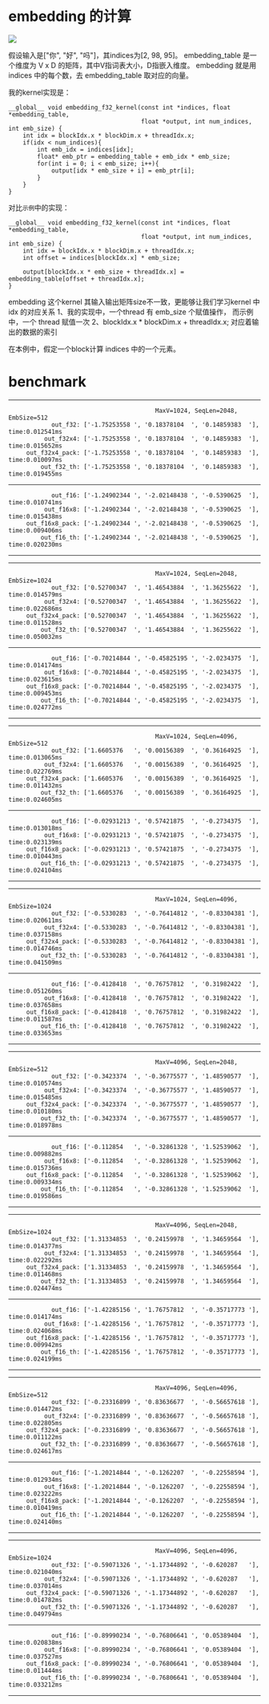 # embedding 的计算

![](../../.assets/embedding.png)

假设输入是["你", "好", "吗"]，其indices为[2, 98, 95]。
embedding_table 是一个维度为 V x D 的矩阵，其中V指词表大小，D指嵌入维度。
embedding 就是用 indices 中的每个数，去 embedding_table 取对应的向量。


我的kernel实现是：
```
__global__ void embedding_f32_kernel(const int *indices, float *embedding_table,
                                     float *output, int num_indices, int emb_size) {    
    int idx = blockIdx.x * blockDim.x + threadIdx.x;
    if(idx < num_indices){
        int emb_idx = indices[idx];
        float* emb_ptr = embedding_table + emb_idx * emb_size;
        for(int i = 0; i < emb_size; i++){
            output[idx * emb_size + i] = emb_ptr[i];
        }
    }
}
```

对比`示例`中的实现：
```
__global__ void embedding_f32_kernel(const int *indices, float *embedding_table,
                                     float *output, int num_indices, int emb_size) {
    int idx = blockIdx.x * blockDim.x + threadIdx.x;
    int offset = indices[blockIdx.x] * emb_size;

    output[blockIdx.x * emb_size + threadIdx.x] = embedding_table[offset + threadIdx.x];
}
```

embedding 这个kernel 其输入输出矩阵size不一致，更能够让我们学习kernel 中 idx 的对应关系
1、我的实现中，一个thread 有 emb_size 个赋值操作， 而示例中，一个 thread 赋值一次
2、blockIdx.x * blockDim.x + threadIdx.x; 对应着输出的数据的索引

在本例中，假定一个block计算 indices 中的一个元素。

# benchmark
--------------------------------------------------------------------------------------------------------------
                                             MaxV=1024, SeqLen=2048, EmbSize=512
                out_f32: ['-1.75253558 ', '0.18378104  ', '0.14859383  '], time:0.012541ms
              out_f32x4: ['-1.75253558 ', '0.18378104  ', '0.14859383  '], time:0.015652ms
         out_f32x4_pack: ['-1.75253558 ', '0.18378104  ', '0.14859383  '], time:0.010097ms
             out_f32_th: ['-1.75253558 ', '0.18378104  ', '0.14859383  '], time:0.019455ms
--------------------------------------------------------------------------------------------------------------
                out_f16: ['-1.24902344 ', '-2.02148438 ', '-0.5390625  '], time:0.010741ms
              out_f16x8: ['-1.24902344 ', '-2.02148438 ', '-0.5390625  '], time:0.015438ms
         out_f16x8_pack: ['-1.24902344 ', '-2.02148438 ', '-0.5390625  '], time:0.009406ms
             out_f16_th: ['-1.24902344 ', '-2.02148438 ', '-0.5390625  '], time:0.020230ms
--------------------------------------------------------------------------------------------------------------
--------------------------------------------------------------------------------------------------------------
                                             MaxV=1024, SeqLen=2048, EmbSize=1024
                out_f32: ['0.52700347  ', '1.46543884  ', '1.36255622  '], time:0.014579ms
              out_f32x4: ['0.52700347  ', '1.46543884  ', '1.36255622  '], time:0.022686ms
         out_f32x4_pack: ['0.52700347  ', '1.46543884  ', '1.36255622  '], time:0.011528ms
             out_f32_th: ['0.52700347  ', '1.46543884  ', '1.36255622  '], time:0.050032ms
--------------------------------------------------------------------------------------------------------------
                out_f16: ['-0.70214844 ', '-0.45825195 ', '-2.0234375  '], time:0.014174ms
              out_f16x8: ['-0.70214844 ', '-0.45825195 ', '-2.0234375  '], time:0.023615ms
         out_f16x8_pack: ['-0.70214844 ', '-0.45825195 ', '-2.0234375  '], time:0.009453ms
             out_f16_th: ['-0.70214844 ', '-0.45825195 ', '-2.0234375  '], time:0.024772ms
--------------------------------------------------------------------------------------------------------------
--------------------------------------------------------------------------------------------------------------
                                             MaxV=1024, SeqLen=4096, EmbSize=512
                out_f32: ['1.6605376   ', '0.00156389  ', '0.36164925  '], time:0.013065ms
              out_f32x4: ['1.6605376   ', '0.00156389  ', '0.36164925  '], time:0.022769ms
         out_f32x4_pack: ['1.6605376   ', '0.00156389  ', '0.36164925  '], time:0.011432ms
             out_f32_th: ['1.6605376   ', '0.00156389  ', '0.36164925  '], time:0.024605ms
--------------------------------------------------------------------------------------------------------------
                out_f16: ['-0.02931213 ', '0.57421875  ', '-0.2734375  '], time:0.013018ms
              out_f16x8: ['-0.02931213 ', '0.57421875  ', '-0.2734375  '], time:0.023139ms
         out_f16x8_pack: ['-0.02931213 ', '0.57421875  ', '-0.2734375  '], time:0.010443ms
             out_f16_th: ['-0.02931213 ', '0.57421875  ', '-0.2734375  '], time:0.024104ms
--------------------------------------------------------------------------------------------------------------
--------------------------------------------------------------------------------------------------------------
                                             MaxV=1024, SeqLen=4096, EmbSize=1024
                out_f32: ['-0.5330283  ', '-0.76414812 ', '-0.83304381 '], time:0.020611ms
              out_f32x4: ['-0.5330283  ', '-0.76414812 ', '-0.83304381 '], time:0.037158ms
         out_f32x4_pack: ['-0.5330283  ', '-0.76414812 ', '-0.83304381 '], time:0.014746ms
             out_f32_th: ['-0.5330283  ', '-0.76414812 ', '-0.83304381 '], time:0.041509ms
--------------------------------------------------------------------------------------------------------------
                out_f16: ['-0.4128418  ', '0.76757812  ', '0.31982422  '], time:0.051260ms
              out_f16x8: ['-0.4128418  ', '0.76757812  ', '0.31982422  '], time:0.037658ms
         out_f16x8_pack: ['-0.4128418  ', '0.76757812  ', '0.31982422  '], time:0.011587ms
             out_f16_th: ['-0.4128418  ', '0.76757812  ', '0.31982422  '], time:0.033653ms
--------------------------------------------------------------------------------------------------------------
--------------------------------------------------------------------------------------------------------------
                                             MaxV=4096, SeqLen=2048, EmbSize=512
                out_f32: ['-0.3423374  ', '-0.36775577 ', '1.48590577  '], time:0.010574ms
              out_f32x4: ['-0.3423374  ', '-0.36775577 ', '1.48590577  '], time:0.015485ms
         out_f32x4_pack: ['-0.3423374  ', '-0.36775577 ', '1.48590577  '], time:0.010180ms
             out_f32_th: ['-0.3423374  ', '-0.36775577 ', '1.48590577  '], time:0.018978ms
--------------------------------------------------------------------------------------------------------------
                out_f16: ['-0.112854   ', '-0.32861328 ', '1.52539062  '], time:0.009882ms
              out_f16x8: ['-0.112854   ', '-0.32861328 ', '1.52539062  '], time:0.015736ms
         out_f16x8_pack: ['-0.112854   ', '-0.32861328 ', '1.52539062  '], time:0.009334ms
             out_f16_th: ['-0.112854   ', '-0.32861328 ', '1.52539062  '], time:0.019586ms
--------------------------------------------------------------------------------------------------------------
--------------------------------------------------------------------------------------------------------------
                                             MaxV=4096, SeqLen=2048, EmbSize=1024
                out_f32: ['1.31334853  ', '0.24159978  ', '1.34659564  '], time:0.014377ms
              out_f32x4: ['1.31334853  ', '0.24159978  ', '1.34659564  '], time:0.022292ms
         out_f32x4_pack: ['1.31334853  ', '0.24159978  ', '1.34659564  '], time:0.011468ms
             out_f32_th: ['1.31334853  ', '0.24159978  ', '1.34659564  '], time:0.024474ms
--------------------------------------------------------------------------------------------------------------
                out_f16: ['-1.42285156 ', '1.76757812  ', '-0.35717773 '], time:0.014174ms
              out_f16x8: ['-1.42285156 ', '1.76757812  ', '-0.35717773 '], time:0.024068ms
         out_f16x8_pack: ['-1.42285156 ', '1.76757812  ', '-0.35717773 '], time:0.009942ms
             out_f16_th: ['-1.42285156 ', '1.76757812  ', '-0.35717773 '], time:0.024199ms
--------------------------------------------------------------------------------------------------------------
--------------------------------------------------------------------------------------------------------------
                                             MaxV=4096, SeqLen=4096, EmbSize=512
                out_f32: ['-0.23316899 ', '0.83636677  ', '-0.56657618 '], time:0.014472ms
              out_f32x4: ['-0.23316899 ', '0.83636677  ', '-0.56657618 '], time:0.022805ms
         out_f32x4_pack: ['-0.23316899 ', '0.83636677  ', '-0.56657618 '], time:0.011122ms
             out_f32_th: ['-0.23316899 ', '0.83636677  ', '-0.56657618 '], time:0.024617ms
--------------------------------------------------------------------------------------------------------------
                out_f16: ['-1.20214844 ', '-0.1262207  ', '-0.22558594 '], time:0.012934ms
              out_f16x8: ['-1.20214844 ', '-0.1262207  ', '-0.22558594 '], time:0.023222ms
         out_f16x8_pack: ['-1.20214844 ', '-0.1262207  ', '-0.22558594 '], time:0.010419ms
             out_f16_th: ['-1.20214844 ', '-0.1262207  ', '-0.22558594 '], time:0.024140ms
--------------------------------------------------------------------------------------------------------------
--------------------------------------------------------------------------------------------------------------
                                             MaxV=4096, SeqLen=4096, EmbSize=1024
                out_f32: ['-0.59071326 ', '-1.17344892 ', '-0.620287   '], time:0.021040ms
              out_f32x4: ['-0.59071326 ', '-1.17344892 ', '-0.620287   '], time:0.037014ms
         out_f32x4_pack: ['-0.59071326 ', '-1.17344892 ', '-0.620287   '], time:0.014782ms
             out_f32_th: ['-0.59071326 ', '-1.17344892 ', '-0.620287   '], time:0.049794ms
--------------------------------------------------------------------------------------------------------------
                out_f16: ['-0.89990234 ', '-0.76806641 ', '0.05389404  '], time:0.020838ms
              out_f16x8: ['-0.89990234 ', '-0.76806641 ', '0.05389404  '], time:0.037527ms
         out_f16x8_pack: ['-0.89990234 ', '-0.76806641 ', '0.05389404  '], time:0.011444ms
             out_f16_th: ['-0.89990234 ', '-0.76806641 ', '0.05389404  '], time:0.033212ms
--------------------------------------------------------------------------------------------------------------